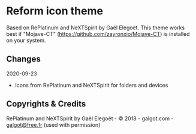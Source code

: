 
# Reform icon theme

Based on RePlatinum and NeXTSpirit by Gaël Elegoët. 
This theme works best if "Mojave-CT" (https://github.com/zayronxio/Mojave-CT) is installed on your system.

## Changes

2020-09-23

- Icons from RePlatinum and NeXTSpirit for folders and devices



## Copyrights & Credits

RePlatinum and NeXTSpirit by Gaël Elegoët - © 2018 - galgot.com - galgot@free.fr
(used with permission)